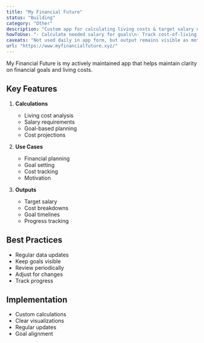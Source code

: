 ```yaml
---
title: "My Financial Future"
status: "Building"
category: "Other"
description: "Custom app for calculating living costs & target salary needs"
howToUse: "- Calculate needed salary for goals\n- Track cost-of-living data\n- Maintain financial awareness\n- Set motivational targets"
caveats: "Not used daily in app form, but output remains visible as motivation"
url: "https://www.myfinancialfuture.xyz/"
---
```


My Financial Future is my actively maintained app that helps maintain clarity on financial goals and living costs.

## Key Features

1. **Calculations**
   - Living cost analysis
   - Salary requirements
   - Goal-based planning
   - Cost projections

2. **Use Cases**
   - Financial planning
   - Goal setting
   - Cost tracking
   - Motivation

3. **Outputs**
   - Target salary
   - Cost breakdowns
   - Goal timelines
   - Progress tracking

## Best Practices

- Regular data updates
- Keep goals visible
- Review periodically
- Adjust for changes
- Track progress

## Implementation

- Custom calculations
- Clear visualizations
- Regular updates
- Goal alignment 